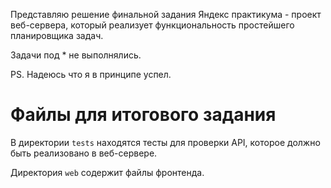 Представляю решение финальной задания Яндекс практикума - проект веб-сервера, который реализует функциональность простейшего планировщика задач.

Задачи под * не выполнялись.

PS. Надеюсь что я в принципе успел.

# Файлы для итогового задания

В директории `tests` находятся тесты для проверки API, которое должно быть реализовано в веб-сервере.

Директория `web` содержит файлы фронтенда.